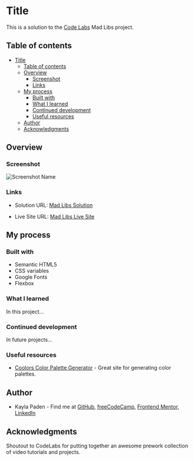 # Title

This is a solution to the [Code Labs](https://www.codelabsdash.com/applicant/prework/project) Mad Libs project.

## Table of contents

- [Title](#title)
  - [Table of contents](#table-of-contents)
  - [Overview](#overview)
    - [Screenshot](#screenshot)
    - [Links](#links)
  - [My process](#my-process)
    - [Built with](#built-with)
    - [What I learned](#what-i-learned)
    - [Continued development](#continued-development)
    - [Useful resources](#useful-resources)
  - [Author](#author)
  - [Acknowledgments](#acknowledgments)

## Overview

### Screenshot

![Screenshot Name](PNG/SVG "alt text")

### Links

- Solution URL: [Mad Libs Solution](https://github.com/jugglingdev/mad-libs)

- Live Site URL: [Mad Libs Live Site](https://jugglingdev.github.io/mad-libs/)

## My process

### Built with

- Semantic HTML5
- CSS variables
- Google Fonts
- Flexbox

### What I learned

In this project...

### Continued development

In future projects...

### Useful resources

- [Coolors Color Palette Generator](https://coolors.co/) - Great site for generating color palettes.

## Author

- Kayla Paden - Find me at [GitHub](https://github.com/jugglingdev), [freeCodeCamp](https://www.freecodecamp.org/jugglingdev), [Frontend Mentor](https://www.frontendmentor.io/profile/jugglingdev), [LinkedIn](https://www.linkedin.com/in/kayla-marie-paden)

## Acknowledgments

Shoutout to CodeLabs for putting together an awesome prework collection of video tutorials and projects.

